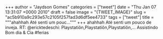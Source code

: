 
+++
author = "Jaydson Gomes"
categories = ["tweet"]
date = "Thu Jan 07 13:31:07 +0000 2010"
draft = false
image = "{TWEET_IMAGE}"
slug = "ac5b910a9c293e57c2105f257fad3d6df5ee4733"
tags = ["tweet"]
title = """ahahhah Até senti um pouc..."""
+++
ahahhah Até senti um pouco de inveja. RT: @ericktedeschi: Playstatiôn,Playstatiôn,Playstatiôn,... Assistindo Bom dia & Cia #ferias
